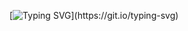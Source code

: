 

[![Typing SVG](https://readme-typing-svg.demolab.com?font=Fira+Code&weight=900&pause=1000&color=F7ED69&center=&vCenter=&repeat=&random=&width=435&lines=Hello%2C+my+name+is+Vlada!)](https://git.io/typing-svg)
<!--
**VladaCode/VladaCode** is a ✨ _special_ ✨ repository because its `README.md` (this file) appears on your GitHub profile.

Here are some ideas to get you started:

- 🔭 I’m currently working on ...
- 🌱 I’m currently learning ...
- 👯 I’m looking to collaborate on ...
- 🤔 I’m looking for help with ...
- 💬 Ask me about ...
- 📫 How to reach me: ...
- 😄 Pronouns: ...
- ⚡ Fun fact: ...
-->
